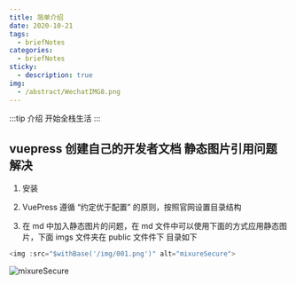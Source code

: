 ```yaml
---
title: 简单介绍
date: 2020-10-21
tags:
  - briefNotes
categories:
  - briefNotes
sticky:
  - description: true
img:
  - /abstract/WechatIMG8.png
---
```


:::tip 介绍
开始全栈生活
:::

<!-- more -->

## vuepress 创建自己的开发者文档 静态图片引用问题解决

1. 安装

2. VuePress 遵循 “约定优于配置” 的原则，按照官网设置目录结构

3. 在 md 中加入静态图片的问题，在 md 文件中可以使用下面的方式应用静态图片，下面 imgs 文件夹在 public 文件件下 目录如下

```js
<img :src="$withBase('/img/001.png')" alt="mixureSecure">
```

<img :src="$withBase('/img/BriefNotes/B001.png')" alt="mixureSecure">
